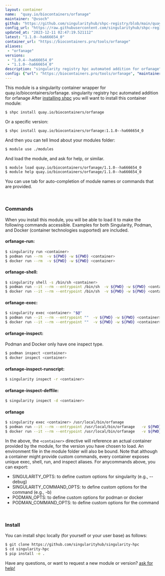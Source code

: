 ```yaml
---
layout: container
name:  "quay.io/biocontainers/orfanage"
maintainer: "@vsoch"
github: "https://github.com/singularityhub/shpc-registry/blob/main/quay.io/biocontainers/orfanage/container.yaml"
config_url: "https://raw.githubusercontent.com/singularityhub/shpc-registry/main/quay.io/biocontainers/orfanage/container.yaml"
updated_at: "2023-12-11 02:47:19.521112"
latest: "1.1.0--ha666654_0"
container_url: "https://biocontainers.pro/tools/orfanage"
aliases:
 - "orfanage"
versions:
 - "1.0.4--ha666654_0"
 - "1.1.0--ha666654_0"
description: "singularity registry hpc automated addition for orfanage"
config: {"url": "https://biocontainers.pro/tools/orfanage", "maintainer": "@vsoch", "description": "singularity registry hpc automated addition for orfanage", "latest": {"1.1.0--ha666654_0": "sha256:2ab928831e643e24e3919c12e034b9f18c0f9a2c29fe90a525073bd58683586d"}, "tags": {"1.0.4--ha666654_0": "sha256:e758da6b14f6b1338585cea0c9e1482bd9e6a78901fa5f148d34bb23a4ece3e3", "1.1.0--ha666654_0": "sha256:2ab928831e643e24e3919c12e034b9f18c0f9a2c29fe90a525073bd58683586d"}, "docker": "quay.io/biocontainers/orfanage", "aliases": {"orfanage": "/usr/local/bin/orfanage"}}
---
```


This module is a singularity container wrapper for quay.io/biocontainers/orfanage.
singularity registry hpc automated addition for orfanage
After [installing shpc](#install) you will want to install this container module:


```bash
$ shpc install quay.io/biocontainers/orfanage
```

Or a specific version:

```bash
$ shpc install quay.io/biocontainers/orfanage:1.1.0--ha666654_0
```

And then you can tell lmod about your modules folder:

```bash
$ module use ./modules
```

And load the module, and ask for help, or similar.

```bash
$ module load quay.io/biocontainers/orfanage/1.1.0--ha666654_0
$ module help quay.io/biocontainers/orfanage/1.1.0--ha666654_0
```

You can use tab for auto-completion of module names or commands that are provided.

<br>

### Commands

When you install this module, you will be able to load it to make the following commands accessible.
Examples for both Singularity, Podman, and Docker (container technologies supported) are included.

#### orfanage-run:

```bash
$ singularity run <container>
$ podman run --rm  -v ${PWD} -w ${PWD} <container>
$ docker run --rm  -v ${PWD} -w ${PWD} <container>
```

#### orfanage-shell:

```bash
$ singularity shell -s /bin/sh <container>
$ podman run --it --rm --entrypoint /bin/sh  -v ${PWD} -w ${PWD} <container>
$ docker run --it --rm --entrypoint /bin/sh  -v ${PWD} -w ${PWD} <container>
```

#### orfanage-exec:

```bash
$ singularity exec <container> "$@"
$ podman run --it --rm --entrypoint ""  -v ${PWD} -w ${PWD} <container> "$@"
$ docker run --it --rm --entrypoint ""  -v ${PWD} -w ${PWD} <container> "$@"
```

#### orfanage-inspect:

Podman and Docker only have one inspect type.

```bash
$ podman inspect <container>
$ docker inspect <container>
```

#### orfanage-inspect-runscript:

```bash
$ singularity inspect -r <container>
```

#### orfanage-inspect-deffile:

```bash
$ singularity inspect -d <container>
```


#### orfanage

```bash
$ singularity exec <container> /usr/local/bin/orfanage
$ podman run --it --rm --entrypoint /usr/local/bin/orfanage   -v ${PWD} -w ${PWD} <container> -c " $@"
$ docker run --it --rm --entrypoint /usr/local/bin/orfanage   -v ${PWD} -w ${PWD} <container> -c " $@"
```



In the above, the `<container>` directive will reference an actual container provided
by the module, for the version you have chosen to load. An environment file in the
module folder will also be bound. Note that although a container
might provide custom commands, every container exposes unique exec, shell, run, and
inspect aliases. For anycommands above, you can export:

 - SINGULARITY_OPTS: to define custom options for singularity (e.g., --debug)
 - SINGULARITY_COMMAND_OPTS: to define custom options for the command (e.g., -b)
 - PODMAN_OPTS: to define custom options for podman or docker
 - PODMAN_COMMAND_OPTS: to define custom options for the command

<br>

### Install

You can install shpc locally (for yourself or your user base) as follows:

```bash
$ git clone https://github.com/singularityhub/singularity-hpc
$ cd singularity-hpc
$ pip install -e .
```

Have any questions, or want to request a new module or version? [ask for help!](https://github.com/singularityhub/singularity-hpc/issues)